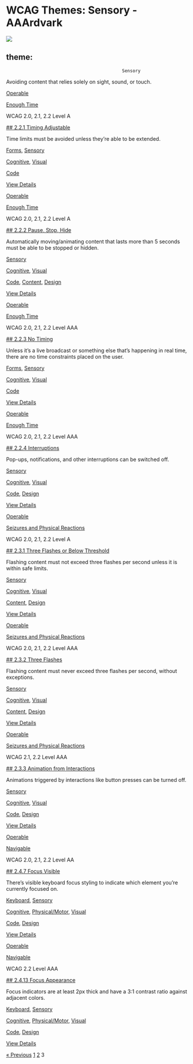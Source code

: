 # WCAG Themes: Sensory - AAArdvark

![](https://aaardvarkaccessibility.com/wp-content/uploads/2025/05/Sillence.svg) 
## theme:    
                                            

                                                Sensory

Avoiding content that relies solely on sight, sound, or touch.

[Operable](https://aaardvarkaccessibility.com/wcag-principle/operable/)

[Enough Time](https://aaardvarkaccessibility.com/wcag-guideline/enough-time/)

WCAG 2.0, 2.1, 2.2
Level A

[## 2.2.1 Timing Adjustable](https://aaardvarkaccessibility.com/wcag-plain-english/2-2-1-timing-adjustable/)

Time limits must be avoided unless they’re able to be extended.

[Forms](https://aaardvarkaccessibility.com/wcag-theme/forms/), 
[Sensory](https://aaardvarkaccessibility.com/wcag-theme/sensory/) 

 

[Cognitive](https://aaardvarkaccessibility.com/wcag-disability/cognitive/), [Visual](https://aaardvarkaccessibility.com/wcag-disability/visual/) 

 

[Code](https://aaardvarkaccessibility.com/wcag-responsibility/code/) 

[View Details](https://aaardvarkaccessibility.com/wcag-plain-english/2-2-1-timing-adjustable/)

[Operable](https://aaardvarkaccessibility.com/wcag-principle/operable/)

[Enough Time](https://aaardvarkaccessibility.com/wcag-guideline/enough-time/)

WCAG 2.0, 2.1, 2.2
Level A

[## 2.2.2 Pause, Stop, Hide](https://aaardvarkaccessibility.com/wcag-plain-english/2-2-2-pause-stop-hide/)

Automatically moving/animating content that lasts more than 5 seconds must be able to be stopped or hidden.

[Sensory](https://aaardvarkaccessibility.com/wcag-theme/sensory/) 

 

[Cognitive](https://aaardvarkaccessibility.com/wcag-disability/cognitive/), [Visual](https://aaardvarkaccessibility.com/wcag-disability/visual/) 

 

[Code](https://aaardvarkaccessibility.com/wcag-responsibility/code/), [Content](https://aaardvarkaccessibility.com/wcag-responsibility/content/), [Design](https://aaardvarkaccessibility.com/wcag-responsibility/design/) 

[View Details](https://aaardvarkaccessibility.com/wcag-plain-english/2-2-2-pause-stop-hide/)

[Operable](https://aaardvarkaccessibility.com/wcag-principle/operable/)

[Enough Time](https://aaardvarkaccessibility.com/wcag-guideline/enough-time/)

WCAG 2.0, 2.1, 2.2
Level AAA

[## 2.2.3 No Timing](https://aaardvarkaccessibility.com/wcag-plain-english/2-2-3-no-timing/)

Unless it’s a live broadcast or something else that’s happening in real time, there are no time constraints placed on the user.

[Forms](https://aaardvarkaccessibility.com/wcag-theme/forms/), 
[Sensory](https://aaardvarkaccessibility.com/wcag-theme/sensory/) 

 

[Cognitive](https://aaardvarkaccessibility.com/wcag-disability/cognitive/), [Visual](https://aaardvarkaccessibility.com/wcag-disability/visual/) 

 

[Code](https://aaardvarkaccessibility.com/wcag-responsibility/code/) 

[View Details](https://aaardvarkaccessibility.com/wcag-plain-english/2-2-3-no-timing/)

[Operable](https://aaardvarkaccessibility.com/wcag-principle/operable/)

[Enough Time](https://aaardvarkaccessibility.com/wcag-guideline/enough-time/)

WCAG 2.0, 2.1, 2.2
Level AAA

[## 2.2.4 Interruptions](https://aaardvarkaccessibility.com/wcag-plain-english/2-2-4-interruptions/)

Pop-ups, notifications, and other interruptions can be switched off.

[Sensory](https://aaardvarkaccessibility.com/wcag-theme/sensory/) 

 

[Cognitive](https://aaardvarkaccessibility.com/wcag-disability/cognitive/), [Visual](https://aaardvarkaccessibility.com/wcag-disability/visual/) 

 

[Code](https://aaardvarkaccessibility.com/wcag-responsibility/code/), [Design](https://aaardvarkaccessibility.com/wcag-responsibility/design/) 

[View Details](https://aaardvarkaccessibility.com/wcag-plain-english/2-2-4-interruptions/)

[Operable](https://aaardvarkaccessibility.com/wcag-principle/operable/)

[Seizures and Physical Reactions](https://aaardvarkaccessibility.com/wcag-guideline/seizures-and-physical-reactions/)

WCAG 2.0, 2.1, 2.2
Level A

[## 2.3.1 Three Flashes or Below Threshold](https://aaardvarkaccessibility.com/wcag-plain-english/2-3-1-three-flashes-or-below-threshold/)

Flashing content must not exceed three flashes per second unless it is within safe limits.

[Sensory](https://aaardvarkaccessibility.com/wcag-theme/sensory/) 

 

[Cognitive](https://aaardvarkaccessibility.com/wcag-disability/cognitive/), [Visual](https://aaardvarkaccessibility.com/wcag-disability/visual/) 

 

[Content](https://aaardvarkaccessibility.com/wcag-responsibility/content/), [Design](https://aaardvarkaccessibility.com/wcag-responsibility/design/) 

[View Details](https://aaardvarkaccessibility.com/wcag-plain-english/2-3-1-three-flashes-or-below-threshold/)

[Operable](https://aaardvarkaccessibility.com/wcag-principle/operable/)

[Seizures and Physical Reactions](https://aaardvarkaccessibility.com/wcag-guideline/seizures-and-physical-reactions/)

WCAG 2.0, 2.1, 2.2
Level AAA

[## 2.3.2 Three Flashes](https://aaardvarkaccessibility.com/wcag-plain-english/2-3-2-three-flashes/)

Flashing content must never exceed three flashes per second, without exceptions.

[Sensory](https://aaardvarkaccessibility.com/wcag-theme/sensory/) 

 

[Cognitive](https://aaardvarkaccessibility.com/wcag-disability/cognitive/), [Visual](https://aaardvarkaccessibility.com/wcag-disability/visual/) 

 

[Content](https://aaardvarkaccessibility.com/wcag-responsibility/content/), [Design](https://aaardvarkaccessibility.com/wcag-responsibility/design/) 

[View Details](https://aaardvarkaccessibility.com/wcag-plain-english/2-3-2-three-flashes/)

[Operable](https://aaardvarkaccessibility.com/wcag-principle/operable/)

[Seizures and Physical Reactions](https://aaardvarkaccessibility.com/wcag-guideline/seizures-and-physical-reactions/)

WCAG 2.1, 2.2
Level AAA

[## 2.3.3 Animation from Interactions](https://aaardvarkaccessibility.com/wcag-plain-english/2-3-3-animation-from-interactions/)

Animations triggered by interactions like button presses can be turned off.

[Sensory](https://aaardvarkaccessibility.com/wcag-theme/sensory/) 

 

[Cognitive](https://aaardvarkaccessibility.com/wcag-disability/cognitive/), [Visual](https://aaardvarkaccessibility.com/wcag-disability/visual/) 

 

[Code](https://aaardvarkaccessibility.com/wcag-responsibility/code/), [Design](https://aaardvarkaccessibility.com/wcag-responsibility/design/) 

[View Details](https://aaardvarkaccessibility.com/wcag-plain-english/2-3-3-animation-from-interactions/)

[Operable](https://aaardvarkaccessibility.com/wcag-principle/operable/)

[Navigable](https://aaardvarkaccessibility.com/wcag-guideline/navigable/)

WCAG 2.0, 2.1, 2.2
Level AA

[## 2.4.7 Focus Visible](https://aaardvarkaccessibility.com/wcag-plain-english/2-4-7-focus-visible/)

There’s visible keyboard focus styling to indicate which element you’re currently focused on.

[Keyboard](https://aaardvarkaccessibility.com/wcag-theme/keyboard/), 
[Sensory](https://aaardvarkaccessibility.com/wcag-theme/sensory/) 

 

[Cognitive](https://aaardvarkaccessibility.com/wcag-disability/cognitive/), [Physical/Motor](https://aaardvarkaccessibility.com/wcag-disability/physical-motor/), [Visual](https://aaardvarkaccessibility.com/wcag-disability/visual/) 

 

[Code](https://aaardvarkaccessibility.com/wcag-responsibility/code/), [Design](https://aaardvarkaccessibility.com/wcag-responsibility/design/) 

[View Details](https://aaardvarkaccessibility.com/wcag-plain-english/2-4-7-focus-visible/)

[Operable](https://aaardvarkaccessibility.com/wcag-principle/operable/)

[Navigable](https://aaardvarkaccessibility.com/wcag-guideline/navigable/)

WCAG 2.2
Level AAA

[## 2.4.13 Focus Appearance](https://aaardvarkaccessibility.com/wcag-plain-english/2-4-13-focus-appearance/)

Focus indicators are at least 2px thick and have a 3:1 contrast ratio against adjacent colors.

[Keyboard](https://aaardvarkaccessibility.com/wcag-theme/keyboard/), 
[Sensory](https://aaardvarkaccessibility.com/wcag-theme/sensory/) 

 

[Cognitive](https://aaardvarkaccessibility.com/wcag-disability/cognitive/), [Physical/Motor](https://aaardvarkaccessibility.com/wcag-disability/physical-motor/), [Visual](https://aaardvarkaccessibility.com/wcag-disability/visual/) 

 

[Code](https://aaardvarkaccessibility.com/wcag-responsibility/code/), [Design](https://aaardvarkaccessibility.com/wcag-responsibility/design/) 

[View Details](https://aaardvarkaccessibility.com/wcag-plain-english/2-4-13-focus-appearance/)

[« Previous](https://aaardvarkaccessibility.com/wcag-theme/sensory/page/2/)
[1](https://aaardvarkaccessibility.com/wcag-theme/sensory/)
[2](https://aaardvarkaccessibility.com/wcag-theme/sensory/page/2/)
3 

 

